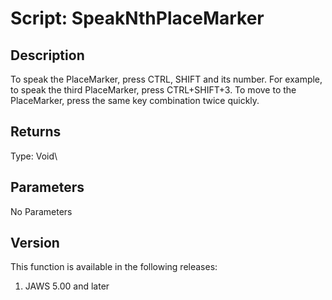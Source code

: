 # Script: SpeakNthPlaceMarker

## Description

To speak the PlaceMarker, press CTRL, SHIFT and its number. For example,
to speak the third PlaceMarker, press CTRL+SHIFT+3. To move to the
PlaceMarker, press the same key combination twice quickly.

## Returns

Type: Void\

## Parameters

No Parameters

## Version

This function is available in the following releases:

1.  JAWS 5.00 and later
